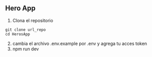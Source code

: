 ## Hero App

1. Clona el repositorio
  ```
  git clone url_repo
  cd HerosApp
  ```
2. cambia el archivo .env.example por .env y agrega tu acces token
3. npm run dev